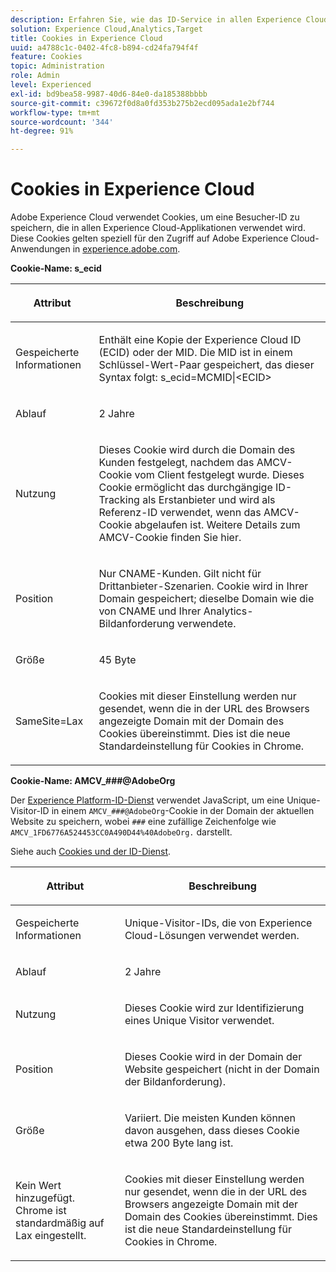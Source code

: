 ```yaml
---
description: Erfahren Sie, wie das ID-Service in allen Experience Cloud-Programmen gespeichert und verwendet wird.
solution: Experience Cloud,Analytics,Target
title: Cookies in Experience Cloud
uuid: a4788c1c-0402-4fc8-b894-cd24fa794f4f
feature: Cookies
topic: Administration
role: Admin
level: Experienced
exl-id: bd9bea58-9987-40d6-84e0-da185388bbbb
source-git-commit: c39672f0d8a0fd353b275b2ecd095ada1e2bf744
workflow-type: tm+mt
source-wordcount: '344'
ht-degree: 91%

---
```


# Cookies in Experience Cloud

Adobe Experience Cloud verwendet Cookies, um eine Besucher-ID zu speichern, die in allen Experience Cloud-Applikationen verwendet wird. Diese Cookies gelten speziell für den Zugriff auf Adobe Experience Cloud-Anwendungen in [experience.adobe.com](https://experience.adobe.com).

**Cookie-Name: s_ecid**

<table id="table_FF4C70D3D4CC425BA65162D5A9504F7D"> 
 <thead> 
  <tr> 
   <th colname="col1" class="entry"> <p>Attribut </p> </th> 
   <th colname="col2" class="entry"> <p>Beschreibung </p> </th> 
  </tr> 
 </thead>
 <tbody> 
  <tr> 
   <td colname="col1"> <p>Gespeicherte Informationen </p> </td> 
   <td colname="col2"> <p> Enthält eine Kopie der Experience Cloud ID (ECID) oder der MID. Die MID ist in einem Schlüssel-Wert-Paar gespeichert, das dieser Syntax folgt: s_ecid=MCMID|&lt;ECID&gt; </p> </td> 
  </tr> 
  <tr> 
   <td colname="col1"> <p> Ablauf </p> </td> 
   <td colname="col2"> <p>2 Jahre </p> </td> 
  </tr> 
  <tr> 
   <td colname="col1"> <p> Nutzung </p> </td> 
   <td colname="col2"> <p>Dieses Cookie wird durch die Domain des Kunden festgelegt, nachdem das AMCV-Cookie vom Client festgelegt wurde. Dieses Cookie ermöglicht das durchgängige ID-Tracking als Erstanbieter und wird als Referenz-ID verwendet, wenn das AMCV-Cookie abgelaufen ist. Weitere Details zum AMCV-Cookie finden Sie hier. </p> </td> 
  </tr> 
  <tr> 
   <td colname="col1"> <p> Position </p> </td> 
   <td colname="col2"> <p>Nur CNAME-Kunden. Gilt nicht für Drittanbieter-Szenarien. Cookie wird in Ihrer Domain gespeichert; dieselbe Domain wie die von CNAME und Ihrer Analytics-Bildanforderung verwendete. </p> </td> 
  </tr> 
  <tr> 
   <td colname="col1"> <p> Größe </p> </td> 
   <td colname="col2"> <p>45 Byte </p> </td> 
  </tr> 
  <tr> 
   <td colname="col1"> <p> SameSite=Lax </p> </td> 
   <td colname="col2"> <p>Cookies mit dieser Einstellung werden nur gesendet, wenn die in der URL des Browsers angezeigte Domain mit der Domain des Cookies übereinstimmt. Dies ist die neue Standardeinstellung für Cookies in Chrome.</p> </td> 
  </tr> 
 </tbody> 
</table>

**Cookie-Name: AMCV_###@AdobeOrg**

Der [Experience Platform-ID-Dienst](https://experienceleague.adobe.com/docs/id-service/using/home.html?lang=de) verwendet JavaScript, um eine Unique-Visitor-ID in einem `AMCV_###@AdobeOrg`-Cookie in der Domain der aktuellen Website zu speichern, wobei `###` eine zufällige Zeichenfolge wie `AMCV_1FD6776A524453CC0A490D44%40AdobeOrg.` darstellt.

Siehe auch [Cookies und der ID-Dienst](https://experienceleague.adobe.com/docs/id-service/using/intro/cookies.html?lang=de).

<table id="table_1883C0836C1E4AF5A262FBF5000C1B11"> 
 <thead> 
  <tr> 
   <th colname="col1" class="entry"> <p>Attribut </p> </th> 
   <th colname="col2" class="entry"> <p>Beschreibung </p> </th> 
  </tr> 
 </thead>
 <tbody> 
  <tr> 
   <td colname="col1"> <p>Gespeicherte Informationen </p> </td> 
   <td colname="col2"> <p> Unique-Visitor-IDs, die von Experience Cloud-Lösungen verwendet werden. </p> </td> 
  </tr> 
  <tr> 
   <td colname="col1"> <p> Ablauf </p> </td> 
   <td colname="col2"> <p> 2 Jahre </p> </td> 
  </tr> 
  <tr> 
   <td colname="col1"> <p> Nutzung </p> </td> 
   <td colname="col2"> <p> Dieses Cookie wird zur Identifizierung eines Unique Visitor verwendet. </p> </td> 
  </tr> 
  <tr> 
   <td colname="col1"> <p> Position </p> </td> 
   <td colname="col2"> <p> Dieses Cookie wird in der Domain der Website gespeichert (nicht in der Domain der Bildanforderung). </p> </td> 
  </tr> 
  <tr> 
   <td colname="col1"> <p> Größe </p> </td> 
   <td colname="col2"> <p> Variiert. Die meisten Kunden können davon ausgehen, dass dieses Cookie etwa 200 Byte lang ist. </p> </td> 
  </tr> 
  <tr> 
   <td colname="col1"> <p>Kein Wert hinzugefügt. Chrome ist standardmäßig auf Lax eingestellt. </p> </td> 
   <td colname="col2"> <p> Cookies mit dieser Einstellung werden nur gesendet, wenn die in der URL des Browsers angezeigte Domain mit der Domain des Cookies übereinstimmt. Dies ist die neue Standardeinstellung für Cookies in Chrome. </p> </td> 
  </tr> 
 </tbody> 
</table>
